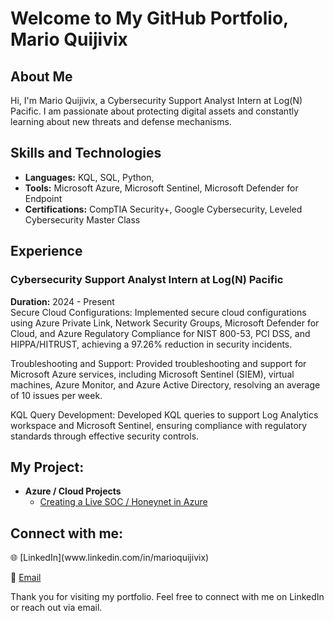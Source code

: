 # Welcome to My GitHub Portfolio, Mario Quijivix

## About Me
Hi, I'm Mario Quijivix, a Cybersecurity Support Analyst Intern at Log(N) Pacific. I am passionate about protecting digital assets and constantly learning about new threats and defense mechanisms. 
##  Skills and Technologies
- **Languages:** KQL, SQL, Python, 
- **Tools:** Microsoft Azure, Microsoft Sentinel, Microsoft Defender for Endpoint 
- **Certifications:** CompTIA Security+, Google Cybersecurity, Leveled Cybersecurity Master Class

## Experience
### Cybersecurity Support Analyst Intern at Log(N) Pacific
**Duration:** 2024 - Present  
Secure Cloud Configurations: Implemented secure cloud configurations using Azure Private Link, Network Security Groups, Microsoft Defender for Cloud, and Azure Regulatory Compliance for NIST 800-53, PCI DSS, and HIPPA/HITRUST, achieving a 97.26% reduction in security incidents.

Troubleshooting and Support: Provided troubleshooting and support for Microsoft Azure services, including Microsoft Sentinel (SIEM), virtual machines, Azure Monitor, and Azure Active Directory, resolving an average of 10 issues per week.

KQL Query Development: Developed KQL queries to support Log Analytics workspace and Microsoft Sentinel, ensuring compliance with regulatory standards through effective security controls.




<h2> My Project:</h2>

- <b>Azure / Cloud Projects</b>
  - [Creating a Live SOC / Honeynet in Azure](https://github.com/mquijivix/Azure-SOC--Honeynet)




<h2> Connect with me:</h2>
🌐 [LinkedIn](www.linkedin.com/in/marioquijivix)

📧 [Email](mailto:mquijivix3@gmail.com)

Thank you for visiting my portfolio. Feel free to connect with me on LinkedIn or reach out via email.



<!--
**mquijivix/mquijivix** is a ✨ _special_ ✨ repository because its `README.md` (this file) appears on your GitHub profile.

Here are some ideas to get you started:

- 🔭 I’m currently working on ...
- 🌱 I’m currently learning ...
- 👯 I’m looking to collaborate on ...
- 🤔 I’m looking for help with ...
- 💬 Ask me about ...
- 📫 How to reach me: ...
- 😄 Pronouns: ...
- ⚡ Fun fact: ...
-->
